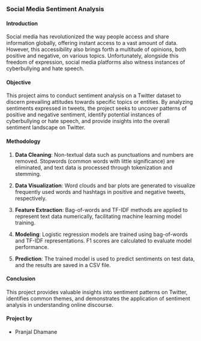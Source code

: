 ### Social Media Sentiment Analysis

#### Introduction
Social media has revolutionized the way people access and share information globally, offering instant access to a vast amount of data. However, this accessibility also brings forth a multitude of opinions, both positive and negative, on various topics. Unfortunately, alongside this freedom of expression, social media platforms also witness instances of cyberbullying and hate speech.

#### Objective
This project aims to conduct sentiment analysis on a Twitter dataset to discern prevailing attitudes towards specific topics or entities. By analyzing sentiments expressed in tweets, the project seeks to uncover patterns of positive and negative sentiment, identify potential instances of cyberbullying or hate speech, and provide insights into the overall sentiment landscape on Twitter.

#### Methodology
1. **Data Cleaning**: Non-textual data such as punctuations and numbers are removed. Stopwords (common words with little significance) are eliminated, and text data is processed through tokenization and stemming.
  
2. **Data Visualization**: Word clouds and bar plots are generated to visualize frequently used words and hashtags in positive and negative tweets, respectively.
  
3. **Feature Extraction**: Bag-of-words and TF-IDF methods are applied to represent text data numerically, facilitating machine learning model training.
  
4. **Modeling**: Logistic regression models are trained using bag-of-words and TF-IDF representations. F1 scores are calculated to evaluate model performance.
  
5. **Prediction**: The trained model is used to predict sentiments on test data, and the results are saved in a CSV file.

#### Conclusion
This project provides valuable insights into sentiment patterns on Twitter, identifies common themes, and demonstrates the application of sentiment analysis in understanding online discourse.

#### Project by
- Pranjal Dhamane
